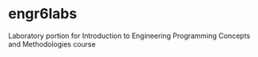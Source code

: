 # engr6labs
Laboratory portion for Introduction to Engineering Programming Concepts and Methodologies course
